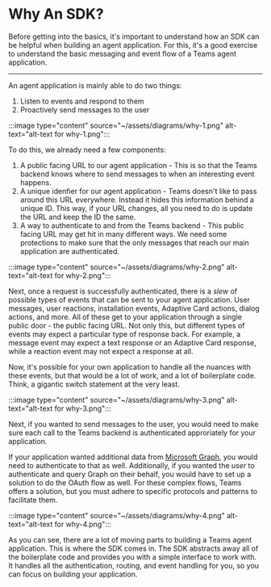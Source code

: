 # Why An SDK?

Before getting into the basics, it's important to understand how an SDK can be helpful when building an agent application. For this, it's a good exercise to understand the basic messaging and event flow of a Teams agent application.

---

An agent application is mainly able to do two things:

1. Listen to events and respond to them
2. Proactively send messages to the user

:::image type="content" source="~/assets/diagrams/why-1.png" alt-text="alt-text for why-1.png":::

To do this, we already need a few components:

1. A public facing URL to our agent application - This is so that the Teams backend knows where to send messages to when an interesting event happens.
2. A unique idenfier for our agent application - Teams doesn't like to pass around this URL everywhere. Instead it hides this information behind a unique ID. This way, if your URL changes, all you need to do is update the URL and keep the ID the same.
3. A way to authenticate to and from the Teams backend - This public facing URL may get hit in many different ways. We need some protections to make sure that the only messages that reach our main application are authenticated.

:::image type="content" source="~/assets/diagrams/why-2.png" alt-text="alt-text for why-2.png":::

Next, once a request is successfully authenticated, there is a _slew_ of possible types of events that can be sent to your agent application. User messages, user reactions, installation events, Adaptive Card actions, dialog actions, and more. All of these get to your application through a single public door - the public facing URL. Not only this, but different types of events may expect a particular type of response back. For example, a message event may expect a text response or an Adaptive Card response, while a reaction event may not expect a response at all.

Now, it's possible for your own application to handle all the nuances with these events, but that would be a lot of work, and a lot of boilerplate code. Think, a gigantic switch statement at the very least.

:::image type="content" source="~/assets/diagrams/why-3.png" alt-text="alt-text for why-3.png":::

Next, if you wanted to send messages to the user, you would need to make sure each call to the Teams backend is authenticated approriately for your application.

If your application wanted additional data from [Microsoft Graph](https://learn.microsoft.com/en-us/graph/overview), you would need to authenticate to that as well. Additionally, if you wanted the _user_ to authenticate and query Graph on their behalf, you would have to set up a solution to do the OAuth flow as well. For these complex flows, Teams offers a solution, but you must adhere to specific protocols and patterns to facilitate them.

:::image type="content" source="~/assets/diagrams/why-4.png" alt-text="alt-text for why-4.png":::

As you can see, there are a lot of moving parts to building a Teams agent application. This is where the SDK comes in. The SDK abstracts away all of the boilerplate code and provides you with a simple interface to work with. It handles all the authentication, routing, and event handling for you, so you can focus on building your application.